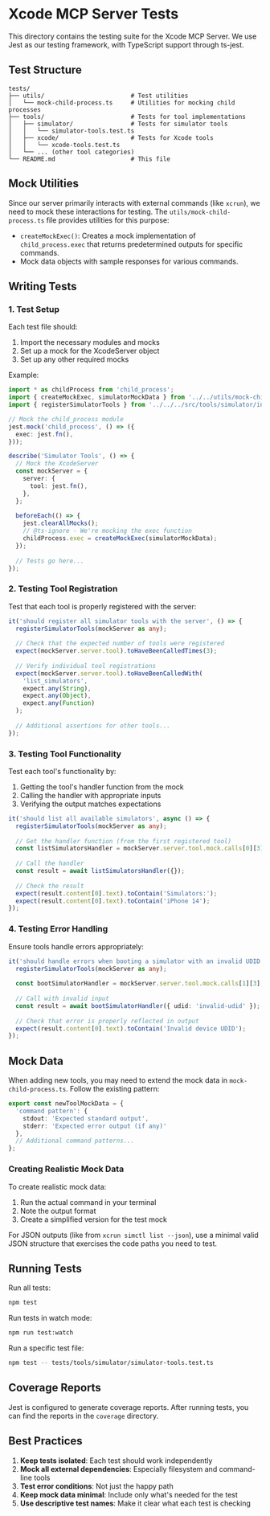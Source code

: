 # Xcode MCP Server Tests

This directory contains the testing suite for the Xcode MCP Server. We use Jest as our testing framework, with TypeScript support through ts-jest.

## Test Structure

```
tests/
├── utils/                        # Test utilities
│   └── mock-child-process.ts     # Utilities for mocking child processes
├── tools/                        # Tests for tool implementations
│   ├── simulator/                # Tests for simulator tools
│   │   └── simulator-tools.test.ts
│   ├── xcode/                    # Tests for Xcode tools
│   │   └── xcode-tools.test.ts
│   └── ... (other tool categories)
└── README.md                     # This file
```

## Mock Utilities

Since our server primarily interacts with external commands (like `xcrun`), we need to mock these interactions for testing. The `utils/mock-child-process.ts` file provides utilities for this purpose:

- `createMockExec()`: Creates a mock implementation of `child_process.exec` that returns predetermined outputs for specific commands.
- Mock data objects with sample responses for various commands.

## Writing Tests

### 1. Test Setup

Each test file should:

1. Import the necessary modules and mocks
2. Set up a mock for the XcodeServer object
3. Set up any other required mocks

Example:

```typescript
import * as childProcess from 'child_process';
import { createMockExec, simulatorMockData } from '../../utils/mock-child-process';
import { registerSimulatorTools } from '../../../src/tools/simulator/index';

// Mock the child_process module
jest.mock('child_process', () => ({
  exec: jest.fn(),
}));

describe('Simulator Tools', () => {
  // Mock the XcodeServer
  const mockServer = {
    server: {
      tool: jest.fn(),
    },
  };
  
  beforeEach(() => {
    jest.clearAllMocks();
    // @ts-ignore - We're mocking the exec function
    childProcess.exec = createMockExec(simulatorMockData);
  });
  
  // Tests go here...
});
```

### 2. Testing Tool Registration

Test that each tool is properly registered with the server:

```typescript
it('should register all simulator tools with the server', () => {
  registerSimulatorTools(mockServer as any);
  
  // Check that the expected number of tools were registered
  expect(mockServer.server.tool).toHaveBeenCalledTimes(3);
  
  // Verify individual tool registrations
  expect(mockServer.server.tool).toHaveBeenCalledWith(
    'list_simulators',
    expect.any(String),
    expect.any(Object),
    expect.any(Function)
  );
  
  // Additional assertions for other tools...
});
```

### 3. Testing Tool Functionality

Test each tool's functionality by:
1. Getting the tool's handler function from the mock
2. Calling the handler with appropriate inputs
3. Verifying the output matches expectations

```typescript
it('should list all available simulators', async () => {
  registerSimulatorTools(mockServer as any);
  
  // Get the handler function (from the first registered tool)
  const listSimulatorsHandler = mockServer.server.tool.mock.calls[0][3];
  
  // Call the handler
  const result = await listSimulatorsHandler({});
  
  // Check the result
  expect(result.content[0].text).toContain('Simulators:');
  expect(result.content[0].text).toContain('iPhone 14');
});
```

### 4. Testing Error Handling

Ensure tools handle errors appropriately:

```typescript
it('should handle errors when booting a simulator with an invalid UDID', async () => {
  registerSimulatorTools(mockServer as any);
  
  const bootSimulatorHandler = mockServer.server.tool.mock.calls[1][3];
  
  // Call with invalid input
  const result = await bootSimulatorHandler({ udid: 'invalid-udid' });
  
  // Check that error is properly reflected in output
  expect(result.content[0].text).toContain('Invalid device UDID');
});
```

## Mock Data

When adding new tools, you may need to extend the mock data in `mock-child-process.ts`. Follow the existing pattern:

```typescript
export const newToolMockData = {
  'command pattern': {
    stdout: 'Expected standard output',
    stderr: 'Expected error output (if any)'
  },
  // Additional command patterns...
};
```

### Creating Realistic Mock Data

To create realistic mock data:

1. Run the actual command in your terminal
2. Note the output format
3. Create a simplified version for the test mock

For JSON outputs (like from `xcrun simctl list --json`), use a minimal valid JSON structure that exercises the code paths you need to test.

## Running Tests

Run all tests:
```bash
npm test
```

Run tests in watch mode:
```bash
npm run test:watch
```

Run a specific test file:
```bash
npm test -- tests/tools/simulator/simulator-tools.test.ts
```

## Coverage Reports

Jest is configured to generate coverage reports. After running tests, you can find the reports in the `coverage` directory.

## Best Practices

1. **Keep tests isolated**: Each test should work independently
2. **Mock all external dependencies**: Especially filesystem and command-line tools
3. **Test error conditions**: Not just the happy path
4. **Keep mock data minimal**: Include only what's needed for the test
5. **Use descriptive test names**: Make it clear what each test is checking 